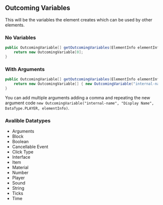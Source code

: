 ## Outcoming Variables
This will be the variables the element creates which can be used by other elements.
### No Variables
```java
public OutcomingVariable[] getOutcomingVariables(ElementInfo elementInfo) {
	return new OutcomingVariable[0];
}
```
### With Arguments
```java
public OutcomingVariable[] getOutcomingVariables(ElementInfo elementInfo) {
	return new OutcomingVariable[] { new OutcomingVariable("internal-name", "Display Name", DataType.PLAYER, elementInfo) };
}
```
You can add multiple arguments adding a comma and repeating the new argument code `new OutcomingVariable("internal-name", "Display Name", DataType.PLAYER, elementInfo)`.
### Avalible Datatypes
* Arguments
* Block
* Boolean
* Cancellable Event
* Click Type
* Interface
* Item
* Material
* Number
* Player
* Sound
* String
* Ticks
* Time
